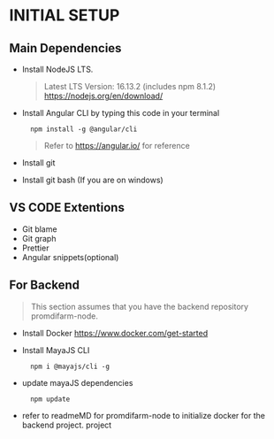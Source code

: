 # INITIAL SETUP

## Main Dependencies

- Install NodeJS LTS.
  > Latest LTS Version: 16.13.2 (includes npm 8.1.2) https://nodejs.org/en/download/
- Install Angular CLI by typing this code in your terminal

  ```
    npm install -g @angular/cli
  ```

  > Refer to https://angular.io/ for reference

- Install git

- Install git bash (If you are on windows)

## VS CODE Extentions

- Git blame
- Git graph
- Prettier
- Angular snippets(optional)

## For Backend

> This section assumes that you have the backend repository promdifarm-node.

- Install Docker https://www.docker.com/get-started
- Install MayaJS CLI

  ```
    npm i @mayajs/cli -g
  ```

- update mayaJS dependencies

  ```
    npm update
  ```

- refer to readmeMD for promdifarm-node to initialize docker for the backend project. project
